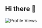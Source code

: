 ## Hi there 👋

![Profile Views](https://komarev.com/ghpvc/?username=SviatoslavR&color=brightgreen&style=for-the-badge&label=Profile+Views)

<!--
**SviatoslavR/SviatoslavR** is a ✨ _special_ ✨ repository because its `README.md` (this file) appears on your GitHub profile.

Here are some ideas to get you started:

- 🔭 I’m currently working on ...
- 🌱 I’m currently learning ...
- 👯 I’m looking to collaborate on ...
- 🤔 I’m looking for help with ...
- 💬 Ask me about ...
- 📫 How to reach me: ...
- 😄 Pronouns: ...
- ⚡ Fun fact: ...
-->
